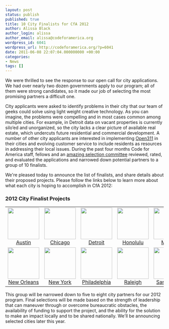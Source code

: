 ```yaml
---
layout: post
status: publish
published: true
title: 10 City Finalists for CfA 2012
author: Alissa Black
author_login: alissa
author_email: alissa@codeforamerica.org
wordpress_id: 6041
wordpress_url: http://codeforamerica.org/?p=6041
date: 2011-06-08 22:07:04.000000000 +00:00
categories:
- News
tags: []
---
```

We were thrilled to see the response to our open call for city applications. We had over nearly two dozen governments apply to our program; all of them were strong candidates, so it made our job of selecting the most promising partners a difficult one.

City applicants were asked to identify problems in their city that our team of geeks could solve using light weight creative technology. As you can imagine, the problems were compelling and in most cases common among multiple cities. For example, in Detroit data on vacant properties is currently silo’ed and unorganized, so the city lacks a clear picture of available real estate, which undercuts future residential and commercial development. A number of other city applicants are interested in implementing <a href="http://open311.org">Open311</a> in their cities and evolving customer service to include residents as resources in addressing their local issues.  During the past four months Code for America staff, fellows and an <a title="Selection Committee" href="http://codeforamerica.org/2011/03/21/2012-gov-selection-cmte/">amazing selection committee</a> reviewed, rated, and evaluated the applications and narrowed down potential partners to a group of 10 finalists. 

We're pleased today to announce the list of finalists, and share details about their proposed projects. Please follow the links below to learn more about what each city is hoping to accomplish in CfA 2012:

<h3>2012 City Finalist Projects</h3>
<table style="text-align: center;"  cellpadding="10">
<tbody style="text-align: center;" align="center">
<tr style="text-align: center; margin-bottom: 10px;">
<td>
<a href="http://codeforamerica.org/2012-finalists/austin"><img src="http://codeforamerica.org/wp-content/uploads/2011/06/Austinseal1-300x300.jpg" alt="" title="Austin" height="100" />
Austin</a>
</td>
<td>
<a href="http://codeforamerica.org/2012-finalists/chicago"><img src="http://codeforamerica.org/wp-content/uploads/2011/06/ChicagoSeal.jpg" alt="" title="Chicago" height="100" class="size-full wp-image-6404" />
Chicago</a>
</td>
<td>
<a href="http://codeforamerica.org/2012-finalists/detroit"><img src="http://codeforamerica.org/wp-content/uploads/2011/06/detroitseal.jpg" alt="" title="Detroit" height="100" />
Detroit</a>
</td>
<td>
<a href="http://codeforamerica.org/2012-finalists/honolulu"><img src="http://codeforamerica.org/wp-content/uploads/2011/06/honolulu.png" alt="" title="Honolulu" height="100" />
Honolulu</a>
</td>
<td>
<a href="http://codeforamerica.org/2012-finalists/macon"><img src="http://codeforamerica.org/wp-content/uploads/2011/10/maconseal.jpg" alt="" title="Macon" height="100" />
Macon</a>
</td>
</tr>
<tr>
<td>
<a href="http://codeforamerica.org/2012-finalists/new-orleans"><img src="http://codeforamerica.org/wp-content/uploads/2011/06/NewOrleansSeal.jpg" alt="" title="New Orleans" height="100"/>
New Orleans</a>
</td>
<td>
<a href="http://codeforamerica.org/2012-finalists/nyc"><img src="http://codeforamerica.org/wp-content/uploads/2011/06/NYCseal.png" alt="" title="New York" height="100"/>
New York</a></td>
<td>
<a href="http://codeforamerica.org/2012-city-finalists/philadelphia/"><img src="http://codeforamerica.org/wp-content/uploads/2011/06/philseal.jpg" alt="" title="Philadelphia" height="100" />
Philadelphia</a>
</td>
<td>
<a href="http://codeforamerica.org/2012-finalists/raleigh"><img src="http://codeforamerica.org/wp-content/uploads/2011/06/Raleighseal-300x292.png" alt="" title="Raleigh" height="100"  />
Raleigh</a>
</td>
<td>
<a href="http://codeforamerica.org/2012-finalists/santa-cruz"><img src="http://codeforamerica.org/wp-content/uploads/2011/06/Seal_of_the_City_of_Santa_Cruz.jpg" alt="" title="Santa Cruz" height="100"  />
Santa Cruz</a>
</td>
</tr>
</tbody>
</table>

This group will be narrowed down to five to eight city partners for our 2012 program. Final selections will be made based on the strength of leadership that can maneuver through or overcome bureaucratic obstacles, the availability of funding to support the project, and the ability for the solution to make an impact locally and to be shared nationally. We'll be announcing selected cities later this year. 
